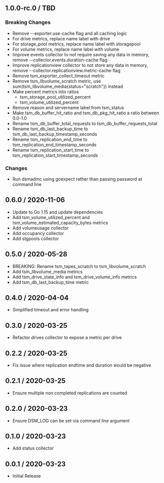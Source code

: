 ## 1.0.0-rc.0 / TBD

### **Breaking Changes**

* Remove --exporter.use-cache flag and all caching logic
* For drive metrics, replace name label with drive
* For storage_pool metrics, replace name label with storagepool
* For volume metrics, replace name label with volume
* Improve events collector to not require saving any data in memory, remove --collector.events.duration-cache flag
* Improve replicationview collector to not store any data in memory, remove --collector.replicationview.metric-cache flag
* Remove tsm_exporter_collect_timeout metric
* Remove tsm_libvolume_scratch metric, use sum(tsm_libvolume_media{status="scratch"}) instead
* Make percent metrics into ratios
  * tsm_storage_pool_utilized_percent
  * tsm_volume_utilized_percent
* Remove reason and servername label from tsm_status
* Make tsm_db_buffer_hit_ratio and tsm_db_pkg_hit_ratio a ratio between 0.0-1.0
* Rename tsm_db_buffer_total_requests to tsm_db_buffer_requests_total
* Rename tsm_db_last_backup_time to tsm_db_last_backup_timestamp_seconds
* Rename tsm_replication_end_time to tsm_replication_end_timestamp_seconds
* Rename tsm_replication_start_time to tsm_replication_start_timestamp_seconds

### Changes

* Run dsmadmc using goexpect rather than passing password at command line

## 0.6.0 / 2020-11-06

* Update to Go 1.15 and update dependencies
* Add tsm_volume_utilized_percent and tsm_volume_estimated_capacity_bytes metrics
* Add volumeusage collector
* Add occupancy collector
* Add stgpools collector

## 0.5.0 / 2020-05-28

* BREAKING: Rename tsm_tapes_scratch to tsm_libvolume_scratch
* Add tsm_libvolume_media metrics
* Add tsm_drive_state_info and tsm_drive_volume_info metrics
* Add tsm_db_last_backup_time metric

## 0.4.0 / 2020-04-04

* Simplified timeout and error handling

## 0.3.0 / 2020-03-25

* Refactor drives collector to expose a metric per drive

## 0.2.2 / 2020-03-25

* Fix issue where replication endtime and duration would be negative

## 0.2.1 / 2020-03-25

* Ensure multiple non completed replications are counted

## 0.2.0 / 2020-03-23

* Ensure DSM_LOG can be set via command line argument

## 0.1.0 / 2020-03-23

* Add status collector

## 0.0.1 / 2020-03-23

* Initial Release


